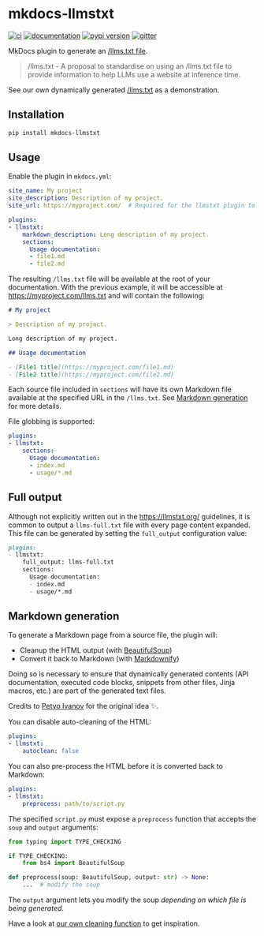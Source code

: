 # mkdocs-llmstxt

[![ci](https://github.com/pawamoy/mkdocs-llmstxt/workflows/ci/badge.svg)](https://github.com/pawamoy/mkdocs-llmstxt/actions?query=workflow%3Aci)
[![documentation](https://img.shields.io/badge/docs-mkdocs-708FCC.svg?style=flat)](https://pawamoy.github.io/mkdocs-llmstxt/)
[![pypi version](https://img.shields.io/pypi/v/mkdocs-llmstxt.svg)](https://pypi.org/project/mkdocs-llmstxt/)
[![gitter](https://badges.gitter.im/join%20chat.svg)](https://app.gitter.im/#/room/#mkdocs-llmstxt:gitter.im)

MkDocs plugin to generate an [/llms.txt file](https://llmstxt.org/).

> /llms.txt - A proposal to standardise on using an /llms.txt file to provide information to help LLMs use a website at inference time.

See our own dynamically generated [/llms.txt](https://pawamoy.github.io/mkdocs-llmstxt/llms.txt) as a demonstration.

## Installation

```bash
pip install mkdocs-llmstxt
```

## Usage

Enable the plugin in `mkdocs.yml`:

```yaml title="mkdocs.yml"
site_name: My project
site_description: Description of my project.
site_url: https://myproject.com/  # Required for the llmstxt plugin to work.

plugins:
- llmstxt:
    markdown_description: Long description of my project.
    sections:
      Usage documentation:
      - file1.md
      - file2.md
```

The resulting `/llms.txt` file will be available at the root of your documentation. With the previous example, it will be accessible at https://myproject.com/llms.txt and will contain the following:

```markdown
# My project

> Description of my project.

Long description of my project.

## Usage documentation

- [File1 title](https://myproject.com/file1.md)
- [File2 title](https://myproject.com/file2.md)
```

Each source file included in `sections` will have its own Markdown file available at the specified URL in the `/llms.txt`. See [Markdown generation](#markdown-generation) for more details.

File globbing is supported:

```yaml title="mkdocs.yml"
plugins:
- llmstxt:
    sections:
      Usage documentation:
      - index.md
      - usage/*.md
```

## Full output

Although not explicitly written out in the https://llmstxt.org/ guidelines, it is common to output a `llms-full.txt` file with every page content expanded. This file can be generated by setting the `full_output` configuration value:

```markdown
plugins:
- llmstxt:
    full_output: llms-full.txt
    sections:
      Usage documentation:
      - index.md
      - usage/*.md
```

## Markdown generation

To generate a Markdown page from a source file, the plugin will:

- Cleanup the HTML output (with [BeautifulSoup](https://pypi.org/project/beautifulsoup4/))
- Convert it back to Markdown (with [Markdownify](https://pypi.org/project/markdownify))

Doing so is necessary to ensure that dynamically generated contents (API documentation, executed code blocks, snippets from other files, Jinja macros, etc.) are part of the generated text files.

Credits to [Petyo Ivanov](https://github.com/petyosi) for the original idea ✨.

You can disable auto-cleaning of the HTML:

```yaml title="mkdocs.yml"
plugins:
- llmstxt:
    autoclean: false
```

You can also pre-process the HTML before it is converted back to Markdown:

```yaml title="mkdocs.yml"
plugins:
- llmstxt:
    preprocess: path/to/script.py
```

The specified `script.py` must expose a `preprocess` function that accepts the `soup` and `output` arguments:

```python
from typing import TYPE_CHECKING

if TYPE_CHECKING:
    from bs4 import BeautifulSoup

def preprocess(soup: BeautifulSoup, output: str) -> None:
    ...  # modify the soup
```

The `output` argument lets you modify the soup *depending on which file is being generated*.

Have a look at [our own cleaning function](https://pawamoy.github.io/mkdocs-llmstxt/reference/mkdocs_llmstxt/#mkdocs_llmstxt.autoclean) to get inspiration.
